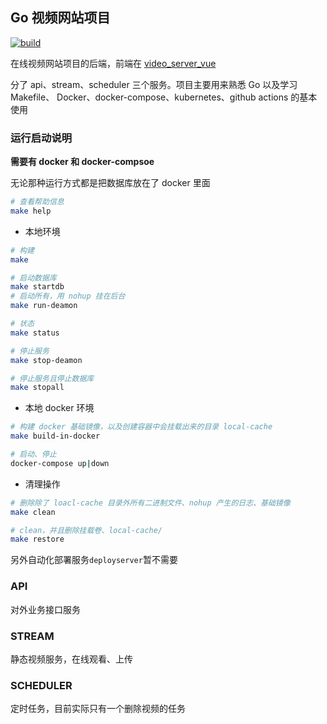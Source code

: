 ## Go 视频网站项目

[![build](https://github.com/alacine/video_server/actions/workflows/build.yml/badge.svg)](https://github.com/alacine/video_server/actions/workflows/build.yml)

在线视频网站项目的后端，前端在 [video_server_vue](https://github.com/alacine/video_server_vue)

分了 api、stream、scheduler 三个服务。项目主要用来熟悉 Go 以及学习 Makefile、
Docker、docker-compose、kubernetes、github actions 的基本使用

### 运行启动说明

**需要有 docker 和 docker-compsoe**

无论那种运行方式都是把数据库放在了 docker 里面

```bash
# 查看帮助信息
make help
```

* 本地环境

```bash
# 构建
make

# 启动数据库
make startdb
# 启动所有，用 nohup 挂在后台
make run-deamon

# 状态
make status

# 停止服务
make stop-deamon

# 停止服务且停止数据库
make stopall
```

* 本地 docker 环境

```bash
# 构建 docker 基础镜像，以及创建容器中会挂载出来的目录 local-cache
make build-in-docker

# 启动、停止
docker-compose up|down
```

* 清理操作

```bash
# 删除除了 loacl-cache 目录外所有二进制文件、nohup 产生的日志、基础镜像
make clean

# clean，并且删除挂载卷、local-cache/
make restore
```

另外自动化部署服务`deployserver`暂不需要

### API

对外业务接口服务

### STREAM

静态视频服务，在线观看、上传

### SCHEDULER

定时任务，目前实际只有一个删除视频的任务
